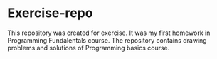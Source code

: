 ﻿# Exercise-repo


This repository was created for exercisе. It was my first homework in Programming Fundalentals course.
The repository contains drawing problems and solutions of Programming basics course.
